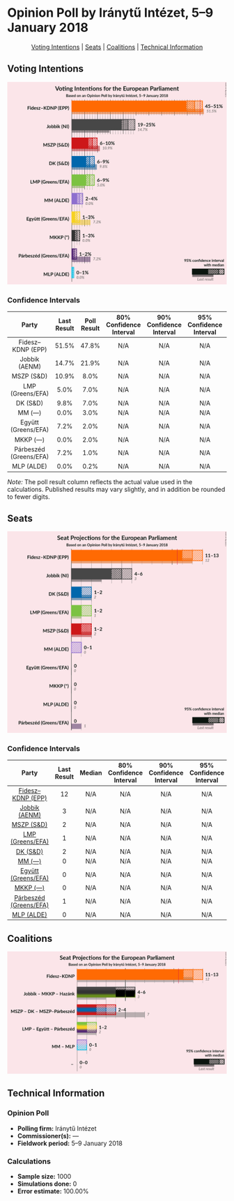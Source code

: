 # Opinion Poll by Iránytű Intézet, 5–9 January 2018

<p align="center"><a href="#voting-intentions">Voting Intentions</a> | <a href="#seats">Seats</a> | <a href="#coalitions">Coalitions</a> | <a href="#technical-information">Technical Information</a></p>

## Voting Intentions

![Graph with voting intentions not yet produced](2018-01-09-IránytűIntézet.png "Voting Intentions")

### Confidence Intervals

| Party | Last Result | Poll Result | 80% Confidence Interval | 90% Confidence Interval | 95% Confidence Interval | 99% Confidence Interval |
|:-----:|:-----------:|:-----------:|:-----------------------:|:-----------------------:|:-----------------------:|:-----------------------:|
| Fidesz–KDNP (EPP) | 51.5% | 47.8% | N/A |N/A |N/A |N/A |
| Jobbik (AENM) | 14.7% | 21.9% | N/A |N/A |N/A |N/A |
| MSZP (S&D) | 10.9% | 8.0% | N/A |N/A |N/A |N/A |
| LMP (Greens/EFA) | 5.0% | 7.0% | N/A |N/A |N/A |N/A |
| DK (S&D) | 9.8% | 7.0% | N/A |N/A |N/A |N/A |
| MM (—) | 0.0% | 3.0% | N/A |N/A |N/A |N/A |
| Együtt (Greens/EFA) | 7.2% | 2.0% | N/A |N/A |N/A |N/A |
| MKKP (—) | 0.0% | 2.0% | N/A |N/A |N/A |N/A |
| Párbeszéd (Greens/EFA) | 7.2% | 1.0% | N/A |N/A |N/A |N/A |
| MLP (ALDE) | 0.0% | 0.2% | N/A |N/A |N/A |N/A |

*Note:* The poll result column reflects the actual value used in the calculations. Published results may vary slightly, and in addition be rounded to fewer digits.

## Seats

![Graph with seats not yet produced](2018-01-09-IránytűIntézet-seats.png "Seats")

### Confidence Intervals

| Party | Last Result | Median | 80% Confidence Interval | 90% Confidence Interval | 95% Confidence Interval | 99% Confidence Interval |
|:-----:|:-----------:|:------:|:-----------------------:|:-----------------------:|:-----------------------:|:-----------------------:|
| <a href="#fidesz–kdnp-(epp)">Fidesz–KDNP (EPP)</a> | 12 | N/A | N/A |N/A |N/A |N/A |
| <a href="#jobbik-(aenm)">Jobbik (AENM)</a> | 3 | N/A | N/A |N/A |N/A |N/A |
| <a href="#mszp-(s&d)">MSZP (S&D)</a> | 2 | N/A | N/A |N/A |N/A |N/A |
| <a href="#lmp-(greens/efa)">LMP (Greens/EFA)</a> | 1 | N/A | N/A |N/A |N/A |N/A |
| <a href="#dk-(s&d)">DK (S&D)</a> | 2 | N/A | N/A |N/A |N/A |N/A |
| <a href="#mm-(—)">MM (—)</a> | 0 | N/A | N/A |N/A |N/A |N/A |
| <a href="#együtt-(greens/efa)">Együtt (Greens/EFA)</a> | 0 | N/A | N/A |N/A |N/A |N/A |
| <a href="#mkkp-(—)">MKKP (—)</a> | 0 | N/A | N/A |N/A |N/A |N/A |
| <a href="#párbeszéd-(greens/efa)">Párbeszéd (Greens/EFA)</a> | 1 | N/A | N/A |N/A |N/A |N/A |
| <a href="#mlp-(alde)">MLP (ALDE)</a> | 0 | N/A | N/A |N/A |N/A |N/A |


## Coalitions

![Graph with coalitions seats not yet produced](2018-01-09-IránytűIntézet-coalitions-seats.png "Coalitions Seats")


## Technical Information

### Opinion Poll

+ **Polling firm:** Iránytű Intézet
+ **Commissioner(s):** —
+ **Fieldwork period:** 5–9 January 2018

### Calculations

+ **Sample size:** 1000
+ **Simulations done:** 0
+ **Error estimate:** 100.00%

